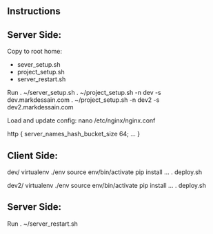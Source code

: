 Instructions
------------

Server Side:
------------
Copy to root home: 
 - sever_setup.sh
 - project_setup.sh
 - server_restart.sh


Run
. ~/server_setup.sh
. ~/project_setup.sh -n dev -s dev.markdessain.com
. ~/project_setup.sh -n dev2 -s dev2.markdessain.com


Load and update config:
nano /etc/nginx/nginx.conf

http {
    server_names_hash_bucket_size 64;
    ...
}


Client Side:
------------
dev/ 
	virtualenv ./env
	source env/bin/activate
	pip install ...
	. deploy.sh

dev2/ 
	virtualenv ./env
	source env/bin/activate
	pip install ...
	. deploy.sh



Server Side:
------------
Run
. ~/server_restart.sh